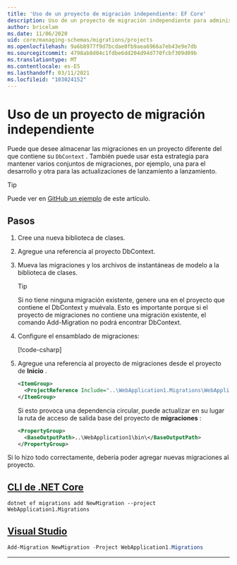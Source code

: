 ```yaml
---
title: 'Uso de un proyecto de migración independiente: EF Core'
description: Uso de un proyecto de migración independiente para administrar esquemas de base de datos con Entity Framework Core
author: bricelam
ms.date: 11/06/2020
uid: core/managing-schemas/migrations/projects
ms.openlocfilehash: 9a6b8977f9d7bcdae0fb9aea6966a7eb43e9e7db
ms.sourcegitcommit: 4798ab8d04c1fdbe6dd204d94d770fcbf309d09b
ms.translationtype: MT
ms.contentlocale: es-ES
ms.lasthandoff: 03/11/2021
ms.locfileid: "103024152"
---
```

# <a name="using-a-separate-migrations-project"></a>Uso de un proyecto de migración independiente

Puede que desee almacenar las migraciones en un proyecto diferente del que contiene su `DbContext` . También puede usar esta estrategia para mantener varios conjuntos de migraciones, por ejemplo, una para el desarrollo y otra para las actualizaciones de lanzamiento a lanzamiento.

> [!TIP]
> Puede ver en [GitHub un ejemplo](https://github.com/dotnet/EntityFramework.Docs/tree/main/samples/core/Schemas/ThreeProjectMigrations) de este artículo.

## <a name="steps"></a>Pasos

1. Cree una nueva biblioteca de clases.

2. Agregue una referencia al proyecto DbContext.

3. Mueva las migraciones y los archivos de instantáneas de modelo a la biblioteca de clases.
   > [!TIP]
   > Si no tiene ninguna migración existente, genere una en el proyecto que contiene el DbContext y muévala.
   > Esto es importante porque si el proyecto de migraciones no contiene una migración existente, el comando Add-Migration no podrá encontrar DbContext.

4. Configure el ensamblado de migraciones:

   [!code-csharp[](../../../../samples/core/Schemas/ThreeProjectMigrations/WebApplication1/Startup.cs#snippet_MigrationsAssembly)]

5. Agregue una referencia al proyecto de migraciones desde el proyecto de **Inicio** .

   ```xml
   <ItemGroup>
     <ProjectReference Include="..\WebApplication1.Migrations\WebApplication1.Migrations.csproj">
   </ItemGroup>
   ```

   Si esto provoca una dependencia circular, puede actualizar en su lugar la ruta de acceso de salida base del proyecto de **migraciones** :

   ```xml
   <PropertyGroup>
     <BaseOutputPath>..\WebApplication1\bin\</BaseOutputPath>
   </PropertyGroup>
   ```

Si lo hizo todo correctamente, debería poder agregar nuevas migraciones al proyecto.

## <a name="net-core-cli"></a>[CLI de .NET Core](#tab/dotnet-core-cli)

```dotnetcli
dotnet ef migrations add NewMigration --project WebApplication1.Migrations
```

## <a name="visual-studio"></a>[Visual Studio](#tab/vs)

```powershell
Add-Migration NewMigration -Project WebApplication1.Migrations
```

***
